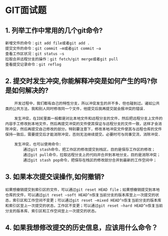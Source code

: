 # GIT面试题

## 1. 列举工作中常用的几个git命令?

```
新增文件的命令：git add file或者git add .
提交文件的命令：git commit –m或者git commit –a
查看工作区状况：git status –s
拉取合并远程分支的操作：git fetch/git merge或者git pull
查看提交记录命令：git reflog
```

## 2. 提交时发生冲突,你能解释冲突是如何产生的吗?你是如何解决的?

```
	开发过程中，我们都有自己的特性分支，所以冲突发生的并不多，但也碰到过。诸如公共类的公共方法，我和别人同时修改同一个文件，他提交后我再提交就会报冲突的错误.
	
	发生冲突，在IDE里面一般都是对比本地文件和远程分支的文件，然后把远程分支上文件的内容手工修改到本地文件，然后再提交冲突的文件使其保证与远程分支的文件一致，这样才会消除冲突，然后再提交自己修改的部分。特别要注意下，修改本地冲突文件使其与远程仓库的文件保持一致后，需要提交后才能消除冲突，否则无法继续提交。必要时可与同事交流，消除冲突.
	
	发生冲突，也可以使用命令:
		通过git stash命令，把工作区的修改提交到栈区，目的是保存工作区的修改；
		通过git pull命令，拉取远程分支上的代码并合并到本地分支，目的是消除冲突；
		通过git stash pop命令，把保存在栈区的修改部分合并到最新的工作空间中；
```

## 3. 如果本次提交误操作,如何撤销?

```
如果想撤销提交到索引区的文件，可以通过git reset HEAD file；如果想撤销提交到本地仓库的文件，可以通过git reset –soft HEAD^n恢复当前分支的版本库至上一次提交的状态，索引区和工作空间不变更；可以通过git reset –mixed HEAD^n恢复当前分支的版本库和索引区至上一次提交的状态，工作区不变更；可以通过git reset –hard HEAD^n恢复当前分支的版本库、索引区和工作空间至上一次提交的状态。
```

## 4. 如果我想修改提交的历史信息，应该用什么命令？